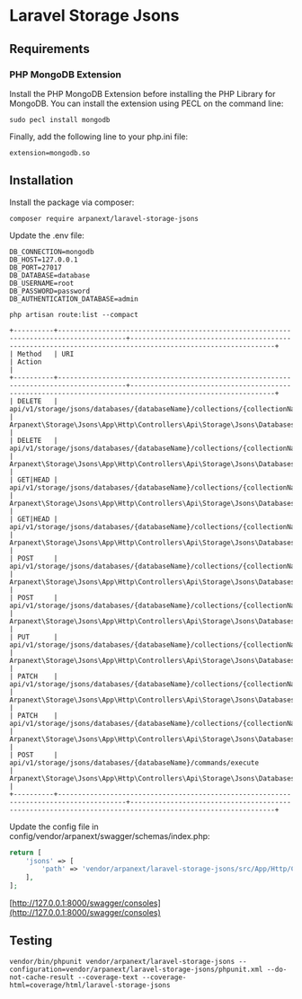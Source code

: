 # Laravel Storage Jsons

## Requirements

### PHP MongoDB Extension

Install the PHP MongoDB Extension before installing the PHP Library for MongoDB. You can install the extension using PECL on the command line:

```shell
sudo pecl install mongodb
```

Finally, add the following line to your php.ini file:

```shell
extension=mongodb.so
```

## Installation

Install the package via composer:

```shell script
composer require arpanext/laravel-storage-jsons
```

Update the .env file:

```shell
DB_CONNECTION=mongodb
DB_HOST=127.0.0.1
DB_PORT=27017
DB_DATABASE=database
DB_USERNAME=root
DB_PASSWORD=password
DB_AUTHENTICATION_DATABASE=admin
```

```shell
php artisan route:list --compact
```

```shell
+----------+---------------------------------------------------------------------------------------+----------------------------------------------------------------------------------------------------------+
| Method   | URI                                                                                   | Action                                                                                                   |
+----------+---------------------------------------------------------------------------------------+----------------------------------------------------------------------------------------------------------+
| DELETE   | api/v1/storage/jsons/databases/{databaseName}/collections/{collectionName}/deleteMany | Arpanext\Storage\Jsons\App\Http\Controllers\Api\Storage\Jsons\Databases\Collections\DeleteManyController |
| DELETE   | api/v1/storage/jsons/databases/{databaseName}/collections/{collectionName}/deleteOne  | Arpanext\Storage\Jsons\App\Http\Controllers\Api\Storage\Jsons\Databases\Collections\DeleteOneController  |
| GET|HEAD | api/v1/storage/jsons/databases/{databaseName}/collections/{collectionName}/findMany   | Arpanext\Storage\Jsons\App\Http\Controllers\Api\Storage\Jsons\Databases\Collections\FindManyController   |
| GET|HEAD | api/v1/storage/jsons/databases/{databaseName}/collections/{collectionName}/findOne    | Arpanext\Storage\Jsons\App\Http\Controllers\Api\Storage\Jsons\Databases\Collections\FindOneController    |
| POST     | api/v1/storage/jsons/databases/{databaseName}/collections/{collectionName}/insertMany | Arpanext\Storage\Jsons\App\Http\Controllers\Api\Storage\Jsons\Databases\Collections\InsertManyController |
| POST     | api/v1/storage/jsons/databases/{databaseName}/collections/{collectionName}/insertOne  | Arpanext\Storage\Jsons\App\Http\Controllers\Api\Storage\Jsons\Databases\Collections\InsertOneController  |
| PUT      | api/v1/storage/jsons/databases/{databaseName}/collections/{collectionName}/replaceOne | Arpanext\Storage\Jsons\App\Http\Controllers\Api\Storage\Jsons\Databases\Collections\ReplaceOneController |
| PATCH    | api/v1/storage/jsons/databases/{databaseName}/collections/{collectionName}/updateMany | Arpanext\Storage\Jsons\App\Http\Controllers\Api\Storage\Jsons\Databases\Collections\UpdateManyController |
| PATCH    | api/v1/storage/jsons/databases/{databaseName}/collections/{collectionName}/updateOne  | Arpanext\Storage\Jsons\App\Http\Controllers\Api\Storage\Jsons\Databases\Collections\UpdateOneController  |
| POST     | api/v1/storage/jsons/databases/{databaseName}/commands/execute                        | Arpanext\Storage\Jsons\App\Http\Controllers\Api\Storage\Jsons\Databases\Commands\ExecuteController       |
+----------+---------------------------------------------------------------------------------------+----------------------------------------------------------------------------------------------------------+
```

Update the config file in config/vendor/arpanext/swagger/schemas/index.php:

```php
return [
    'jsons' => [
        'path' => 'vendor/arpanext/laravel-storage-jsons/src/App/Http/Controllers/Api',
    ],
];
```

[http://127.0.0.1:8000/swagger/consoles](http://127.0.0.1:8000/swagger/consoles)

## Testing

```shell
vendor/bin/phpunit vendor/arpanext/laravel-storage-jsons --configuration=vendor/arpanext/laravel-storage-jsons/phpunit.xml --do-not-cache-result --coverage-text --coverage-html=coverage/html/laravel-storage-jsons
```
